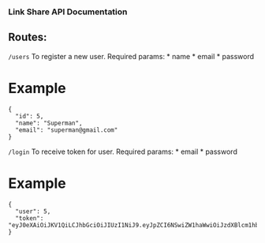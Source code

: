 ### Link Share API Documentation

## Routes:

```/users``` To register a new user.
  Required params:
    * name
    * email
    * password

# Example
```
{
  "id": 5,
  "name": "Superman",
  "email": "superman@gmail.com"
}
```

```/login``` To receive token for user.
  Required params:
    * email
    * password

# Example
```
{
  "user": 5,
  "token": "eyJ0eXAiOiJKV1QiLCJhbGciOiJIUzI1NiJ9.eyJpZCI6NSwiZW1haWwiOiJzdXBlcm1hbkBnbWFpbC5jb20ifQ.raLRVv5abE7eNA_f7rJnA9WxkrggSeExy2LD9PASKgU"
}
```
